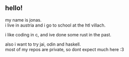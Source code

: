 ## hello! <br>
my name is jonas.<br>
i live in austria and i go to school at the htl villach.<br>

i like coding in c, and ive done some rust in the past.<br>

also i want to try jai, odin and haskell.<br>
most of my repos are private, so dont expect much here :3
